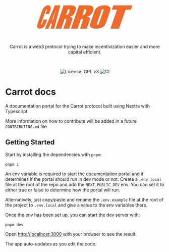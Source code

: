 <br />

<p align="center">
    <img src=".github/static/logo.svg" alt="Carrot logo" width="60%" />
</p>

<br />

<p align="center">
    Carrot is a web3 protocol trying to make incentivization easier and more capital
    efficient.
</p>

<br />

<p align="center">
    <img src="https://img.shields.io/badge/License-GPLv3-blue.svg" alt="License: GPL v3">
    <img src="https://github.com/carrot-kpi/v1-monorepo/actions/workflows/ci.yml/badge.svg" alt="CI">
</p>

# Carrot docs

A documentation portal for the Carrot protocol built using Nextra with
Typescript.

More information on how to contribute will be added in a future
`CONTRIBUTING.md` file

## Getting Started

Start by installing the dependencies with `pnpm`:

```
pnpm i
```

An env variable is required to start the documentation portal and it determines
if the portal should run in dev mode or not. Create a `.env.local` file at the
root of the repo and add the `NEXT_PUBLIC_DEV` env. You can set it to either
true or false to determine how the portal will run.

Alternatively, just copy/paste and rename the `.env.example` file at the root of
the project to `.env.local` and give a value to the env variables there.

Once the env has been set up, you can start the dev server with:

```
pnpm dev
```

Open [http://localhost:3000](http://localhost:3000) with your browser to see the
result.

The app auto-updates as you edit the code.
